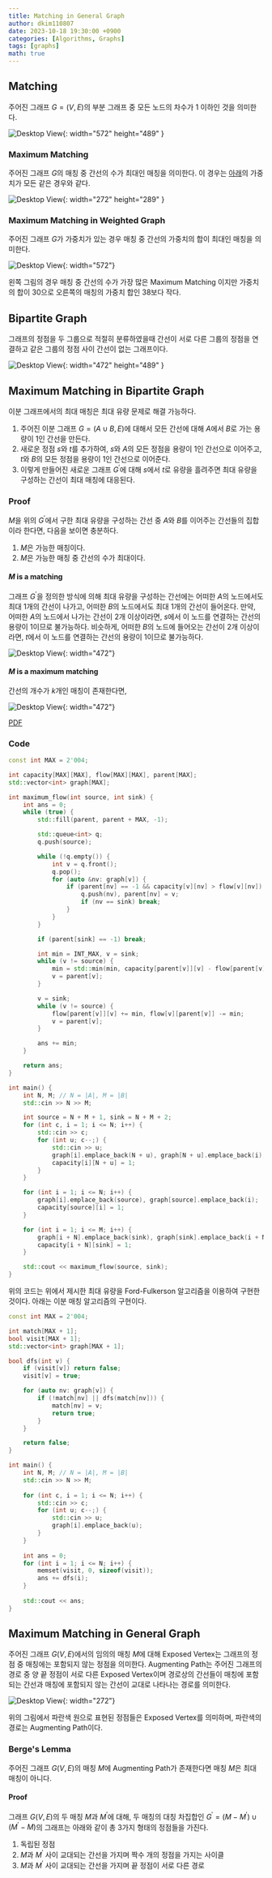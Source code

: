 ```yaml
---
title: Matching in General Graph
author: dkim110807
date: 2023-10-18 19:30:00 +0900
categories: [Algorithms, Graphs]
tags: [graphs]
math: true
---
```


## Matching
주어진 그래프 $G = \left(V, E\right)$의 부분 그래프 중 모든 노드의 차수가 $1$ 이하인 것을 의미한다.

![Desktop View](/assets/img/posts/2023-10-18-Graph-Matching-1.png){: width="572" height="489" }

### Maximum Matching
주어진 그래프 $G$의 매칭 중 간선의 수가 최대인 매칭을 의미한다. 이 경우는 [아래](#maximum-matching-in-weighted-graph)의 가중치가 모든 같은 경우와 같다.

![Desktop View](/assets/img/posts/2023-10-18-Graph-Matching-2.png){: width="272" height="289" }

### Maximum Matching in Weighted Graph
주어진 그래프 $G$가 가중치가 있는 경우 매칭 중 간선의 가중치의 합이 최대인 매칭을 의미한다.

![Desktop View](/assets/img/posts/2023-10-18-Graph-Matching-3.png){: width="572"}

왼쪽 그림의 경우 매칭 중 간선의 수가 가장 많은 Maximum Matching 이지만 가중치의 합이 $30$으로 오른쪽의 매칭의 가중치 합인 $38$보다 작다.

## Bipartite Graph
그래프의 정점을 두 그룹으로 적절히 분류하였을때 간선이 서로 다른 그룹의 정점을 연결하고 같은 그룹의 정점 사이 간선이 없는 그래프이다.

![Desktop View](/assets/img/posts/2023-10-18-Graph-Matching-4.png){: width="472" height="489" }

## Maximum Matching in Bipartite Graph
이분 그래프에서의 최대 매칭은 최대 유량 문제로 해결 가능하다. 

1. 주어진 이분 그래프 $G = \left(A \cup B, E\right)$에 대해서 모든 간선에 대해 $A$에서 $B$로 가는 용량이 $1$인 간선을 만든다. 
2. 새로운 정점 $s$와 $t$를 추가하여, $s$와 $A$의 모든 정점을 용량이 $1$인 간선으로 이어주고, $t$와 $B$의 모든 정점을 용량이 $1$인 간선으로 이어준다. 
3. 이렇게 만들어진 새로운 그래프 $G^ \prime$에 대해 $s$에서 $t$로 유량을 흘려주면 최대 유량을 구성하는 간선이 최대 매칭에 대응된다.

### Proof
$M$을 위의 $G^\prime$에서 구한 최대 유량을 구성하는 간선 중 $A$와 $B$를 이어주는 간선들의 집합이라 한다면, 다음을 보이면 충분하다.

1. $M$은 가능한 매칭이다.
2. $M$은 가능한 매칭 중 간선의 수가 최대이다.

#### $M$ is a matching
그래프 $G^\prime$을 정의한 방식에 의해 최대 유량을 구성하는 간선에는 어떠한 $A$의 노드에서도 최대 $1$개의 간선이 나가고, 어떠한 $B$의 노드에서도 최대 $1$개의 간선이 들어온다. 
만약, 어떠한 $A$의 노드에서 나가는 간선이 $2$개 이상이라면, $s$에서 이 노드를 연결하는 간선의 용량이 $1$이므로 불가능하다. 비슷하게, 어떠한 $B$의 노드에 들어오는 간선이 $2$개 이상이라면, $t$에서 이 노드를 연결하는 간선의 용량이 $1$이므로 불가능하다.

![Desktop View](/assets/img/posts/2023-10-18-Graph-Matching-5.png){: width="472"}

#### $M$ is a maximum matching
간선의 개수가 $k$개인 매칭이 존재한다면, 

![Desktop View](/assets/img/posts/2023-10-18-Graph-Matching-6.png){: width="472"}

[PDF](https://www.cs.cmu.edu/~ckingsf/bioinfo-lectures/matching.pdf)

### Code

```cpp
const int MAX = 2'004;

int capacity[MAX][MAX], flow[MAX][MAX], parent[MAX];
std::vector<int> graph[MAX];

int maximum_flow(int source, int sink) {
    int ans = 0;
    while (true) {
        std::fill(parent, parent + MAX, -1);

        std::queue<int> q;
        q.push(source);

        while (!q.empty()) {
            int v = q.front();
            q.pop();
            for (auto &nv: graph[v]) {
                if (parent[nv] == -1 && capacity[v][nv] > flow[v][nv]) {
                    q.push(nv), parent[nv] = v;
                    if (nv == sink) break;
                }
            }
        }

        if (parent[sink] == -1) break;

        int min = INT_MAX, v = sink;
        while (v != source) {
            min = std::min(min, capacity[parent[v]][v] - flow[parent[v]][v]);
            v = parent[v];
        }

        v = sink;
        while (v != source) {
            flow[parent[v]][v] += min, flow[v][parent[v]] -= min;
            v = parent[v];
        }

        ans += min;
    }

    return ans;
}

int main() {
    int N, M; // N = |A|, M = |B|
    std::cin >> N >> M;

    int source = N + M + 1, sink = N + M + 2;
    for (int c, i = 1; i <= N; i++) {
        std::cin >> c;
        for (int u; c--;) {
            std::cin >> u;
            graph[i].emplace_back(N + u), graph[N + u].emplace_back(i);
            capacity[i][N + u] = 1;
        }
    }

    for (int i = 1; i <= N; i++) {
        graph[i].emplace_back(source), graph[source].emplace_back(i);
        capacity[source][i] = 1;
    }

    for (int i = 1; i <= M; i++) {
        graph[i + N].emplace_back(sink), graph[sink].emplace_back(i + N);
        capacity[i + N][sink] = 1;
    }

    std::cout << maximum_flow(source, sink);
}
```

위의 코드는 위에서 제시한 최대 유량을 Ford-Fulkerson 알고리즘을 이용하여 구현한 것이다. 아래는 이분 매칭 알고리즘의 구현이다.

```cpp
const int MAX = 2'004;

int match[MAX + 1];
bool visit[MAX + 1];
std::vector<int> graph[MAX + 1];

bool dfs(int v) {
    if (visit[v]) return false;
    visit[v] = true;

    for (auto nv: graph[v]) {
        if (!match[nv] || dfs(match[nv])) {
            match[nv] = v;
            return true;
        }
    }

    return false;
}

int main() {
    int N, M; // N = |A|, M = |B|
    std::cin >> N >> M;
    
    for (int c, i = 1; i <= N; i++) {
        std::cin >> c;
        for (int u; c--;) {
            std::cin >> u;
            graph[i].emplace_back(u);
        }
    }
    
    int ans = 0;
    for (int i = 1; i <= N; i++) {
        memset(visit, 0, sizeof(visit));
        ans += dfs(i);
    }
    
    std::cout << ans;
}
```

## Maximum Matching in General Graph
주어진 그래프 $G\left(V, E\right)$에서의 임의의 매칭 $M$에 대해 Exposed Vertex는 그래프의 정점 중 매칭에는 포함되지 않는 정점을 의미한다. Augmenting Path는 주어진 그래프의
경로 중 양 끝 정점이 서로 다른 Exposed Vertex이며 경로상의 간선들이 매칭에 포함되는 간선과 매칭에 포함되지 않는 간선이 교대로 나타나는 경로를 의미한다.

![Desktop View](/assets/img/posts/2023-10-18-Graph-Matching-7.png){: width="272"}

위의 그림에서 파란색 원으로 표현된 정점들은 Exposed Vertex를 의미하며, 파란색의 경로는 Augmenting Path이다.

### Berge's Lemma
주어진 그래프 $G\left(V, E\right)$의 매칭 $M$에 Augmenting Path가 존재한다면 매칭 $M$은 최대 매칭이 아니다.

#### Proof
그래프 $G\left(V, E\right)$의 두 매칭 $M$과 $M^\prime$에 대해, 두 매칭의 대칭 차집합인 $G^\prime = \left(M - M^{\prime}\right) \cup \left(M^{\prime} - M\right)$의 그래프는 아래와 같이 총 $3$가지 형태의 정점들을 가진다.

1. 독립된 정점
2. $M$과 $M^\prime$ 사이 교대되는 간선을 가지며 짝수 개의 정점을 가지는 사이클
3. $M$과 $M^\prime$ 사이 교대되는 간선을 가지며 끝 정점이 서로 다른 경로

